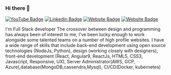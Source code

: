 ### Hi there 👋

[![YouTube Badge](https://img.shields.io/badge/YouTube-KomalKamble-red)](https://www.youtube.com/KomalKamble)
[![Linkedin Badge](https://img.shields.io/badge/-Komal-blue?style=flat-square&logo=Linkedin&logoColor=white&link=https://www.linkedin.com/in/komal-kamble-7a1478209/)](https://www.linkedin.com/in/komal-kamble-7a1478209/)
[![Website Badge](https://img.shields.io/badge/WebSite-Komal-green)](https://www.Komal)
[![Website Badge](https://img.shields.io/badge/StackOverflow-Komal-yellow)](https://stackoverflow.com/users/3687251/Komal-)

I'm
Full Stack developer
The crossover between design and programming has always been of interest to me, I've been lucky enough to work alongside some talented teams on a number of high profile websites. I have a wide range of skills that include back-end development using open source technologies (NodeJs, Python), design (working closely with designers), front-end development (React, Angular9, ReactJs, HTML5, CSS3, Javascript, Responsive, UX), Server Administrator(AWS, GCP, Azure),database(MongoDB,cassendra,Mysql), CI/CD(Docker, kubernetes)




<!--
**KambleKomal/KambleKomal** is a ✨ _special_ ✨ repository because its `README.md` (this file) appears on your GitHub profile.

Here are some ideas to get you started:

- 🔭 I’m currently working on ...
- 🌱 I’m currently learning ...
- 👯 I’m looking to collaborate on ...
- 🤔 I’m looking for help with ...
- 💬 Ask me about ...
- 📫 How to reach me: ...
- 😄 Pronouns: ...
- ⚡ Fun fact: ...
-->
